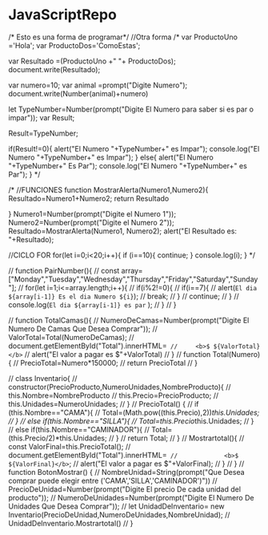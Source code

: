 # JavaScriptRepo
/* Esto es una forma de programar*/
//Otra forma 
/*
var ProductoUno ='Hola';
var ProductoDos='ComoEstas';

var Resultado =(ProductoUno +" "+ ProductoDos);
document.write(Resultado);

var numero=10;
var animal =prompt("Digite Numero");
document.write(Number(animal)+numero)


let TypeNumber=Number(prompt("Digite El Numero para saber si es par o impar"));
var Result;

Result=TypeNumber;

if(Result!=0){
    alert("El Numero "+TypeNumber+" es Impar");
    console.log("El Numero "+TypeNumber+" es Impar");
}
else{
    alert("El Numero "+TypeNumber+" Es Par");
    console.log("El Numero "+TypeNumber+" es Par");
}
*/

/*
//FUNCIONES
function MostrarAlerta(Numero1,Numero2){
    Resultado=Numero1+Numero2;
    return Resultado
    
}
Numero1=Number(prompt("Digite el Numero 1"));
Numero2=Number(prompt("Digite el Numero 2"));
Resultado=MostrarAlerta(Numero1, Numero2);
alert("El Resultado es: "+Resultado);

//CICLO FOR
for(let i=0;i<20;i++){
    if (i==10){
        continue;
    }
    console.log(i);
}
*/

// function PairNumber(){
//     const array=["Monday","Tuesday","Wednesday","Thursday","Friday","Saturday","Sunday"];
//     for(let i=1;i<=array.length;i++){
//         if(i%2!=0){
//             if(i==7){
//                 alert(`El dia ${array[i-1]} Es el dia Numero ${i}`);
//                 break;
//             }
//             continue;
//         }
//         console.log(`El dia ${array[i-1]} es par` );
//     }
// }


// function TotalCamas(){
//     NumeroDeCamas=Number(prompt("Digite El Numero De Camas Que Desea Comprar"));
//     ValorTotal=Total(NumeroDeCamas);
//     document.getElementById("Total").innerHTML=`
//     <b>$ ${ValorTotal}</b>`
//     alert("El valor a pagar es $"+ValorTotal)
// }
// function Total(Numero){
//     PrecioTotal=Numero*150000;
//     return PrecioTotal
// }

// class Inventario{
//     constructor(PrecioProducto,NumeroUnidades,NombreProducto){
//         this.Nombre=NombreProducto
//         this.Precio=PrecioProducto;
//         this.Unidades=NumeroUnidades;
//     }
//     PrecioTotal() {
//         if (this.Nombre=="CAMA"){
//             Total=(Math.pow((this.Precio),2))*this.Unidades;
//         }
//         else if(this.Nombre=="SILLA"){
//             Total=this.Precio*this.Unidades;
//         }
//         else if(this.Nombre=="CAMINADOR"){
//             Total=(this.Precio/2)*this.Unidades;
//         }
//         return Total;
//     }
//     Mostrartotal(){
//         const ValorFinal=this.PrecioTotal();
//         document.getElementById("Total").innerHTML=`
//             <b>$ ${ValorFinal}</b>`;
//         alert("El valor a pagar es $"+ValorFinal);
//     }
// }
// function BotonMostrar() {
//     NombreUnidad=String(prompt("Que Desea comprar puede elegir entre ('CAMA','SILLA','CAMINADOR')"))
//     PrecioDeUnidad=Number(prompt("Digite El precio De cada unidad del producto"));
//     NumeroDeUnidades=Number(prompt("Digite El Numero De Unidades Que Desea Comprar"));
//     let UnidadDeInventario= new Inventario(PrecioDeUnidad,NumeroDeUnidades,NombreUnidad);
//     UnidadDeInventario.Mostrartotal()
// }